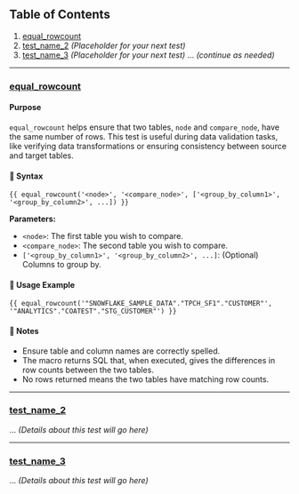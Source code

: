 ## Table of Contents
1. [equal_rowcount](#equal_rowcount)
2. [test_name_2](#test_name_2) *(Placeholder for your next test)*
3. [test_name_3](#test_name_3) *(Placeholder for your next test)*
... *(continue as needed)*

---

### [equal_rowcount](#equal_rowcount)

####  Purpose

`equal_rowcount` helps ensure that two tables, `node` and `compare_node`, have the same number of rows. This test is useful during data validation tasks, like verifying data transformations or ensuring consistency between source and target tables.

#### 📝 Syntax

```jinja
{{ equal_rowcount('<node>', '<compare_node>', ['<group_by_column1>', '<group_by_column2>', ...]) }}
```

**Parameters:**
- `<node>`: The first table you wish to compare.
- `<compare_node>`: The second table you wish to compare.
- `['<group_by_column1>', '<group_by_column2>', ...]`: (Optional) Columns to group by.

#### 🚀 Usage Example

```jinja
{{ equal_rowcount('"SNOWFLAKE_SAMPLE_DATA"."TPCH_SF1"."CUSTOMER"', '"ANALYTICS"."COATEST"."STG_CUSTOMER"') }}
```

#### 📌 Notes

- Ensure table and column names are correctly spelled.
- The macro returns SQL that, when executed, gives the differences in row counts between the two tables.
- No rows returned means the two tables have matching row counts.

---

### [test_name_2](#test_name_2)

... *(Details about this test will go here)*

---

### [test_name_3](#test_name_3)

... *(Details about this test will go here)*

